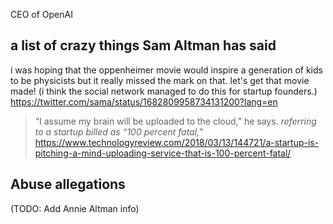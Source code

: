 CEO of OpenAI

## a list of crazy things Sam Altman has said

i was hoping that the oppenheimer movie would inspire a generation of kids to be physicists but it really missed the mark on that. let's get that movie made! (i think the social network managed to do this for startup founders.)
https://twitter.com/sama/status/1682809958734131200?lang=en


>“I assume my brain will be uploaded to the cloud,” he says.
*referring to a startup billed as “100 percent fatal,”*
https://www.technologyreview.com/2018/03/13/144721/a-startup-is-pitching-a-mind-uploading-service-that-is-100-percent-fatal/

## Abuse allegations

(TODO: Add Annie Altman info)